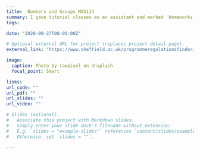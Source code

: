 ```yaml
---
title:  Numbers and Groups MAS114
summary: I gave tutorial classes as an assistant and marked  Homeworks in Autumn semester 2020-2021
tags:

date: "2020-09-27T00:00:00Z"

# Optional external URL for project (replaces project detail page).
external_link: "https://www.sheffield.ac.uk/programmeregulationsfinder/unit?code=MAS114&org=SHEFFIELD&start=26-Sep-2011&loc=SHEFFIELD&cal=ACAD%20YR&year=2020"

image:
  caption: Photo by rawpixel on Unsplash
  focal_point: Smart

links:
url_code: ""
url_pdf: ""
url_slides: ""
url_video: ""

# Slides (optional).
#   Associate this project with Markdown slides.
#   Simply enter your slide deck's filename without extension.
#   E.g. `slides = "example-slides"` references `content/slides/example-slides.md`.
#   Otherwise, set `slides = ""`.

---
```


